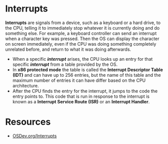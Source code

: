 # Interrupts
**Interrupts** are signals from a device, such as a keyboard or a hard drive, to the CPU, telling it to immediately stop whatever it is currently doing and do something else. For example, a keyboard controller can send an interrupt when a character key was pressed. Then the OS can display the character on screen immediately, even if the CPU was doing something completely unrelated before, and return to what it was doing afterwards.
 * When a specific ***interrupt*** arises, the CPU looks up an entry for that specific ***interrupt*** from a table provided by the OS.
 * In **x86 protected mode** the table is called the **Interrupt Descriptor Table (IDT)** and can have up to 256 entries, but the name of this table and the maximum number of entries it can have differ based on the CPU architecture.
 * After the CPU finds the entry for the interrupt, it jumps to the code the entry points to. This code that is run in response to the interrupt is known as a **Interrupt Service Route (ISR)** or an **Interrupt Handler**.


# Resources
 * [OSDev.org/Interrupts](https://wiki.osdev.org/Interrupts)

